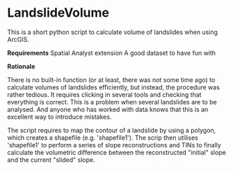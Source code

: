 # LandslideVolume

This is a short python script to calculate volume of landslides when using ArcGIS.

**Requirements**
Spatial Analyst extension
A good dataset to have fun with

**Rationale**

There is no built-in function (or at least, there was not some time ago) to calculate volumes of landslides efficiently, but instead, the procedure was rather tedious. It requires clicking in several tools and checking that everything is correct. This is a problem when several landslides are to be analysed. And anyone who has worked with data knows that this is an excellent way to introduce mistakes.

The script requires to map the contour of a landslide by using a polygon, which creates a shapefile (e.g. 'shapefile1'). The scrip then utilises 'shapefile1' to perform a series of slope reconstructions and TINs to finally calculate the volumetric difference between the reconstructed "initial" slope and the current "slided" slope.
